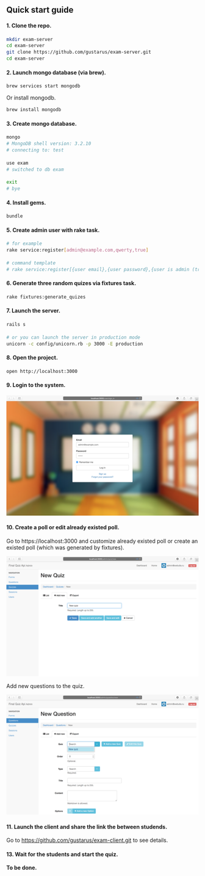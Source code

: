 ## Quick start guide

#### 1. Clone the repo.
```bash
mkdir exam-server
cd exam-server
git clone https://github.com/gustarus/exam-server.git
cd exam-server
```

#### 2. Launch mongo database (via brew).
```bash
brew services start mongodb
```

Or install mongodb.
```bash
brew install mongodb
```

#### 3. Create mongo database.
```bash
mongo
# MongoDB shell version: 3.2.10
# connecting to: test
 
use exam
# switched to db exam
 
exit
# bye
```

#### 4. Install gems.
```bash
bundle
```

#### 5. Create admin user with rake task.
```bash
# for example
rake service:register[admin@example.com,qwerty,true]
 
# command template
# rake service:register[{user email},{user password},{user is admin (true|false)}]
```

#### 6. Generate three random quizes via fixtures task.
```bash
rake fixtures:generate_quizes
```

#### 7. Launch the server.
```bash
rails s
  
# or you can launch the server in production mode
unicorn -c config/unicorn.rb -p 3000 -E production
```

#### 8. Open the project.
```bash
open http://localhost:3000
```

#### 9. Login to the system.

![login](docs/images/login.png)

#### 10. Create a poll or edit already existed poll.
Go to https://localhost:3000 and customize already existed poll or create an existed poll (which was generated by fixtures).


![new quiz](docs/images/new-quiz.png)

Add new questions to the quiz.


![new question](docs/images/new-question.png)

#### 11. Launch the client and share the link the between studends.
Go to https://github.com/gustarus/exam-client.git to see details.

#### 13. Wait for the students and start the quiz.
**To be done.**

